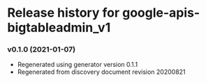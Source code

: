 # Release history for google-apis-bigtableadmin_v1

### v0.1.0 (2021-01-07)

* Regenerated using generator version 0.1.1
* Regenerated from discovery document revision 20200821

